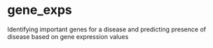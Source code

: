 # gene_exps
Identifying important genes for a disease and predicting presence of disease based on gene expression values
